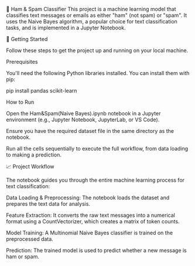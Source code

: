 📧 Ham & Spam Classifier
This project is a machine learning model that classifies text messages or emails as either "ham" (not spam) or "spam". It uses the Naive Bayes algorithm, a popular choice for text classification tasks, and is implemented in a Jupyter Notebook.

🚀 Getting Started

Follow these steps to get the project up and running on your local machine.

Prerequisites

You'll need the following Python libraries installed. You can install them with pip:

pip install pandas scikit-learn

How to Run

Open the Ham&Spam(Naive Bayes).ipynb notebook in a Jupyter environment (e.g., Jupyter Notebook, JupyterLab, or VS Code).

Ensure you have the required dataset file in the same directory as the notebook.

Run all the cells sequentially to execute the full workflow, from data loading to making a prediction.

📈 Project Workflow

The notebook guides you through the entire machine learning process for text classification:

Data Loading & Preprocessing: The notebook loads the dataset and prepares the text data for analysis.

Feature Extraction: It converts the raw text messages into a numerical format using a CountVectorizer, which creates a matrix of token counts.

Model Training: A Multinomial Naive Bayes classifier is trained on the preprocessed data.

Prediction: The trained model is used to predict whether a new message is ham or spam.
